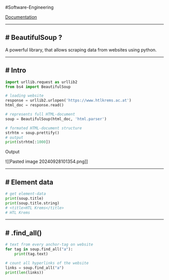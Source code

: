 #Software-Engineering 

[Documentation](https://www.crummy.com/software/BeautifulSoup/bs4/doc/)

---
## # BeautifulSoup ?

A powerful library, that allows scraping data from websites using python.

---
## # Intro

```python
import urllib.request as urllib2
from bs4 import BeautifulSoup
```

```python
# loading website
response = urllib2.urlopen('https://www.htlkrems.ac.at')
html_doc = response.read()

# represents full HTML-document
soup = BeautifulSoup(html_doc, 'html.parser')

# formated HTML-document structure
strhtm = soup.prettify()
# output
print(strhtm[:1000])
```

Output

![[Pasted image 20240928101354.png]]

---
## # Element data

```python
# get element-data 
print(soup.title)
print(soup.title.string)
# <title>HTL Krems</title>
# HTL Krems
```

---
## # .find_all()

```python
# text from every anchor-tag on website
for tag in soup.find_all("a"):
    print(tag.text)
```

```python
# count all hyperlinks of the website
links = soup.find_all("a")
print(len(links))
```
